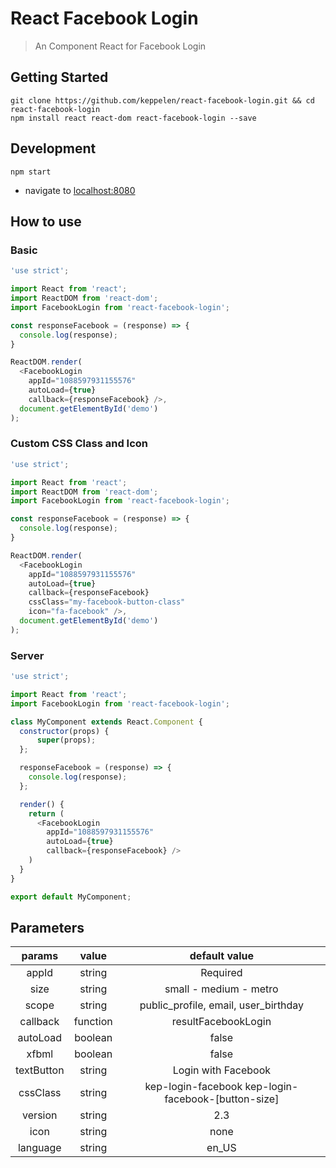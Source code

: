 # React Facebook Login

> An Component React for Facebook Login

## Getting Started
```shell
git clone https://github.com/keppelen/react-facebook-login.git && cd react-facebook-login
npm install react react-dom react-facebook-login --save
```

## Development
```shell
npm start
```

- navigate to [localhost:8080](http://localhost:8080)

## How to use

### Basic
```js
'use strict';

import React from 'react';
import ReactDOM from 'react-dom';
import FacebookLogin from 'react-facebook-login';

const responseFacebook = (response) => {
  console.log(response);
}

ReactDOM.render(
  <FacebookLogin
    appId="1088597931155576"
    autoLoad={true}
    callback={responseFacebook} />,
  document.getElementById('demo')
);
```

### Custom CSS Class and Icon
```js
'use strict';

import React from 'react';
import ReactDOM from 'react-dom';
import FacebookLogin from 'react-facebook-login';

const responseFacebook = (response) => {
  console.log(response);
}

ReactDOM.render(
  <FacebookLogin
    appId="1088597931155576"
    autoLoad={true}
    callback={responseFacebook}
    cssClass="my-facebook-button-class"
    icon="fa-facebook" />,
  document.getElementById('demo')
);
```

### Server
```js
'use strict';

import React from 'react';
import FacebookLogin from 'react-facebook-login';

class MyComponent extends React.Component {
  constructor(props) {
      super(props);
  };

  responseFacebook = (response) => {
    console.log(response);
  };

  render() {
    return (
      <FacebookLogin
        appId="1088597931155576"
        autoLoad={true}
        callback={responseFacebook} />
    )
  }
}

export default MyComponent;
```


## Parameters

|    params    |   value  |             default value            |
|:------------:|:--------:|:------------------------------------:|
|     appId    |  string  |              Required                |
|     size     |  string  |        small - medium - metro        |
|     scope    |  string  | public_profile, email, user_birthday |
|   callback   | function |          resultFacebookLogin         |
|   autoLoad   |  boolean |                 false                |
|     xfbml    |  boolean |                 false                |
|   textButton |  string  |          Login with Facebook         |
|   cssClass   |  string  | kep-login-facebook kep-login-facebook-[button-size]|
|   version    |  string  |                  2.3                 |
|   icon       |  string  |                  none                |
|   language   |  string  |                  en_US               |

